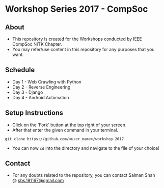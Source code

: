 # Workshop Series 2017 - CompSoc

## About

* This repository is created for the Workshops conducted by IEEE CompSoc NITK Chapter.
* You may refer/use content in this repository for any purposes that you want.

## Schedule

* Day 1 - Web Crawling with Python
* Day 2 - Reverse Engineering
* Day 3 - Django 
* Day 4 - Android Automation 

## Setup Instructions

* Click on the 'Fork' button at the top right of your screen.
* After that enter the given command in your terminal.
```git
git clone https://github.com/<user_name>/workshop-2017
```
* You can now `cd` into the directory and navigate to the file of your choice!

## Contact
* For any doubts related to the repository, you can contact Salman Shah @ sbs.191197@gmail.com
